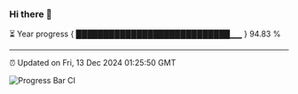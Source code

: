 ### Hi there 👋

⏳ Year progress { ████████████████████████████▁▁ } 94.83 %

---

⏰ Updated on Fri, 13 Dec 2024 01:25:50 GMT

![Progress Bar CI](https://github.com/liununu/liununu/workflows/Progress%20Bar%20CI/badge.svg)
